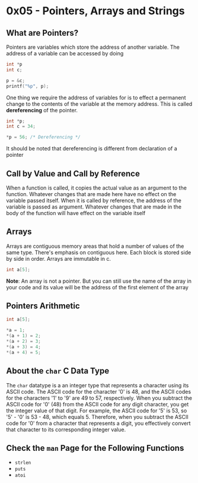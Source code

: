 # 0x05 -  Pointers, Arrays and Strings

## What are Pointers?
Pointers are variables which store the address of another variable. The address of a variable can be accessed by doing
```c
int *p
int c;

p = &c;
printf("%p", p);
```

One thing we require the address of variables for is to effect a permanent change to the contents of the variable at the memory address.
This is called **dereferencing** of the pointer.

```c
int *p;
int c = 34;

*p = 56; /* Dereferencing */
```

It should be noted that dereferencing is different from declaration of a pointer

## Call by Value and Call by Reference
When a function is called, it copies the actual value as an argument to the function. Whatever changes that are made here have no effect on the variable passed itself. When it is called by reference, the address of the variable is passed as argument. Whatever changes that are made in the body of the function will have effect on the variable itself

## Arrays
Arrays are contiguous memory areas  that hold a number of values of the same type. There's emphasis on contiguous here. Each block is stored side by side in order. Arrays are immutable in c.

```c
int a[5];
```
**Note**: An array is not a pointer. But you can still use the name of the array in your code and its value will be the address of the first element of the array 

## Pointers Arithmetic
```c
int a[5];

*a = 1;
*(a + 1) = 2;
*(a + 2) = 3;
*(a + 3) = 4;
*(a + 4) = 5;
```

## About the `char` C Data Type
The `char` datatype is a an integer type that represents a character using its ASCII code. The ASCII code for the character '0' is 48, and the ASCII codes for the characters '1' to '9' are 49 to 57, respectively. When you subtract the ASCII code for '0' (48) from the ASCII code for any digit character, you get the integer value of that digit. For example, the ASCII code for '5' is 53, so '5' - '0' is 53 - 48, which equals 5. Therefore, when you subtract the ASCII code for '0' from a character that represents a digit, you effectively convert that character to its corresponding integer value.

## Check the `man` Page for the Following Functions
* `strlen`
* `puts`
* `atoi`
